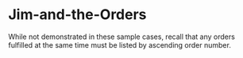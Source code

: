 # Jim-and-the-Orders
While not demonstrated in these sample cases, recall that any orders fulfilled at the same time must be listed by ascending order number.
